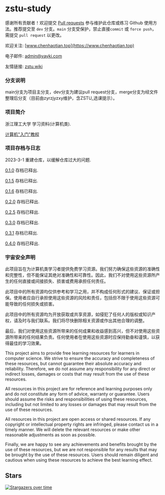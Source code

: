 # zstu-study

感谢所有贡献者！欢迎提交 [Pull requests](https://github.com/chen2438/zstu-study/pulls) 参与维护此仓库或练习 Github 使用方法。推荐提交至 `dev` 分支。`main` 分支受保护，禁止直接`commit` 或 `force push`，需提交 `pull request` 以更改。

欢迎关注: [www.chenhaotian.top](https://www.chenhaotian.top)

电子邮件: admin@vayki.com

友情链接: [zstu.wiki](https://zstu.wiki/)

### 分支说明

main分支为项目主分支，dev分支为建议pull request分支，merge分支为经文件整理后分支（目前由zyrzjyzxy维护，含ZSTU_选课提示）。

### 项目简介

浙江理工大学 学习资料(计算机类).

[计算机"入门"教程](https://github.com/chen2438/zstu-study/blob/main/01%E8%AE%A1%E7%AE%97%E6%9C%BA%E5%85%A5%E9%97%A8%E6%95%99%E7%A8%8B)

### 项目存档与日志

2023-3-1 重建仓库，以缓解仓库过大的问题.

[0.1.0](https://github.com/chen2438/zstu-study/releases/tag/0.1.0) 存档已释出.

[0.1.5](https://github.com/chen2438/zstu-study/releases/tag/0.1.5) 存档已释出.

[0.1.6](https://github.com/chen2438/zstu-study/releases/tag/0.1.6) 存档已释出.

[0.2.0](https://github.com/chen2438/zstu-study/releases/tag/0.2.0) 存档已释出.

[0.2.5](https://github.com/chen2438/zstu-study/releases/tag/0.2.5) 存档已释出.

[0.3.0](https://github.com/chen2438/zstu-study/releases/tag/0.3.0) 存档已释出.

[0.3.1](https://github.com/chen2438/zstu-study/releases/tag/0.3.1) 存档已释出.

[0.4.0](https://github.com/chen2438/zstu-study/releases/tag/0.4.0) 存档已释出.

### 宇宙安全声明

此项目旨在为计算机类学习者提供免费学习资源。我们努力确保这些资源的准确性和完整性，但不能保证其绝对准确性和可靠性。因此，我们不对使用这些资源所产生的任何直接或间接损失、损害或费用承担任何责任。

此项目中的所有资源均仅供参考和学习之用，并不构成任何形式的建议、保证或担保。使用者应自行承担使用这些资源的风险和责任，包括但不限于使用这些资源可能导致的任何损失或损害。

此项目中的所有资源均为开放获取或共享资源，如侵犯了任何人的版权或知识产权，请及时与我们联系。我们将尽快删除相关资源或作出其他合理的调整。

最后，我们对使用这些资源所带来的任何成果和收益感到高兴，但不对使用这些资源所带来的任何结果负责。任何使用者在使用这些资源时应保持勤奋和谨慎，以获得最佳的学习效果。

This project aims to provide free learning resources for learners in computer science. We strive to ensure the accuracy and completeness of these resources, but cannot guarantee their absolute accuracy and reliability. Therefore, we do not assume any responsibility for any direct or indirect losses, damages or costs that may result from the use of these resources.

All resources in this project are for reference and learning purposes only and do not constitute any form of advice, warranty or guarantee. Users should assume the risks and responsibilities of using these resources, including but not limited to any losses or damages that may result from the use of these resources.

All resources in this project are open access or shared resources. If any copyright or intellectual property rights are infringed, please contact us in a timely manner. We will delete the relevant resources or make other reasonable adjustments as soon as possible.

Finally, we are happy to see any achievements and benefits brought by the use of these resources, but we are not responsible for any results that may be brought by the use of these resources. Users should remain diligent and cautious when using these resources to achieve the best learning effect.

## Stars

[![Stargazers over time](https://starchart.cc/chen2438/zstu-study.svg?variant=adaptive)](https://starchart.cc/chen2438/zstu-study)
